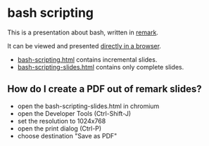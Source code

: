 # bash scripting

This is a presentation about bash, written in [remark](http://remarkjs.org).

It can be viewed and presented [directly in a browser](
http://christophgysin.github.io/bash-scripting/bash-scripting.html).

- [bash-scripting.html](
  http://christophgysin.github.io/bash-scripting/bash-scripting.html)
  contains incremental slides.
- [bash-scripting-slides.html](
  http://christophgysin.github.io/bash-scripting/bash-scripting-slides.html
  ) contains only complete slides.

## How do I create a PDF out of remark slides?

- open the bash-scripting-slides.html in chromium
- open the Developer Tools (Ctrl-Shift-J)
- set the resolution to 1024x768
- open the print dialog (Ctrl-P)
- choose destination "Save as PDF"
